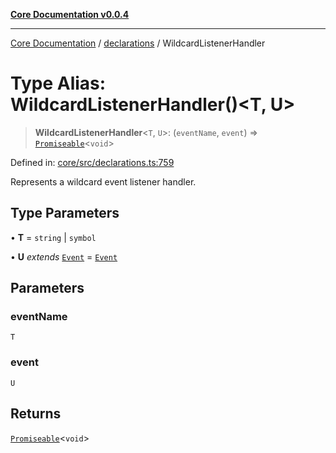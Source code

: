 [**Core Documentation v0.0.4**](../../README.md)

***

[Core Documentation](../../modules.md) / [declarations](../README.md) / WildcardListenerHandler

# Type Alias: WildcardListenerHandler()\<T, U\>

> **WildcardListenerHandler**\<`T`, `U`\>: (`eventName`, `event`) => [`Promiseable`](Promiseable.md)\<`void`\>

Defined in: [core/src/declarations.ts:759](https://github.com/stonemjs/core/blob/e4675fc5d1a8e120fdb4d54e226a2496fdda3681/src/declarations.ts#L759)

Represents a wildcard event listener handler.

## Type Parameters

• **T** = `string` \| `symbol`

• **U** *extends* [`Event`](../../events/Event/classes/Event.md) = [`Event`](../../events/Event/classes/Event.md)

## Parameters

### eventName

`T`

### event

`U`

## Returns

[`Promiseable`](Promiseable.md)\<`void`\>
